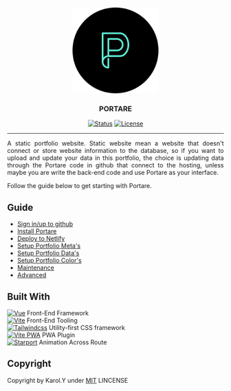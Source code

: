 <p align="center">
  <a href="" rel="noopener">
 <img width=200px height=200px src="https://raw.githubusercontent.com/Nemure231/portare/main/src/assets/base/logo_rounded.png" alt="Portare"></a>
</p>

<h3 align="center">PORTARE</h3>

<div align="center">

[![Status](https://img.shields.io/badge/status-active-success.svg)]()
[![License](https://img.shields.io/badge/license-MIT-blue.svg)](/LICENSE)
</div>

---

<p align="justify">
    A static portfolio website. Static website mean a website that doesn't connect or store website information to the database, so if you want to upload and update your data in this portfolio, the choice is updating data through the Portare code in github that connect to the hosting, unless maybe you are write the back-end code and use Portare as your interface.
</p>

<p align="justify">
  Follow the guide below to get starting with Portare.
</p>

## Guide
- [Sign in/up to github](../main/docs/GITHUB.md)
- [Install Portare](../main/docs/PORTARE_IMPORT.md)
- [Deploy to Netlify](../main/docs/DEPLOY.md)
- [Setup Portfolio Meta's](../main/docs/SETUP_META.md)
- [Setup Portfolio Data's](../main/docs/SETUP_DATA.md)
- [Setup Portfolio Color's](../main/docs/SETUP_COLOR.md)
- [Maintenance](../main/docs/MAINTENANCE.md)
- [Advanced](../main/docs/ADVANCED.md)


## Built With

<a href="https://vuejs.org/"><img width=40px height=40px src="https://vuejs.org/images/logo.png" alt="Vue"></a> Front-End Framework
<br>
<a href="https://vitejs.dev/"><img width=40px height=40px src="https://vitejs.dev/logo.svg" alt="Vite"></a> Front-End Tooling
<br>
<a href="https://tailwindcss.com/"><img width=40px height=40px src="https://upload.wikimedia.org/wikipedia/commons/d/d5/Tailwind_CSS_Logo.svg" alt="Tailwindcss"></a> Utility-first CSS framework
<br>
<a href="https://vite-plugin-pwa.netlify.app"><img width=50px height=50px src="https://vite-plugin-pwa.netlify.app/banner_light.svg" alt="Vite PWA"></a> PWA Plugin
<br>
<a href="https://vue-starport.netlify.app/"><img width=50px height=50px src="https://github.com/antfu/vue-starport/blob/main/graphs/logo.png" alt="Starport"></a> Animation Across Route


## Copyright

Copyright by Karol.Y under <a href="https://github.com/Nemure231/portare/blob/main/LINCENSE">MIT</a> LINCENSE

